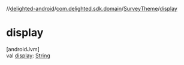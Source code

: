 //[delighted-android](../../../index.md)/[com.delighted.sdk.domain](../index.md)/[SurveyTheme](index.md)/[display](display.md)

# display

[androidJvm]\
val [display](display.md): [String](https://kotlinlang.org/api/latest/jvm/stdlib/kotlin/-string/index.html)
